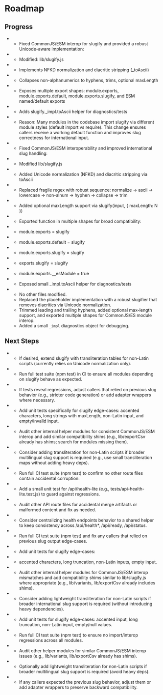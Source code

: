 # Roadmap

## Progress

- - Fixed CommonJS/ESM interop for slugify and provided a robust Unicode-aware implementation:
- - Modified: lib/slugify.js
- - Implements NFKD normalization and diacritic stripping (_toAscii)
- - Collapses non-alphanumerics to hyphens, trims, optional maxLength
- - Exposes multiple export shapes: module.exports, module.exports.default, module.exports.slugify, and ESM named/default exports
- - Adds slugify._impl.toAscii helper for diagnostics/tests
- - Reason: Many modules in the codebase import slugify via different module styles (default import vs require). This change ensures callers receive a working default function and improves slug correctness for international input.
- - Fixed CommonJS/ESM interoperability and improved international slug handling:
- - Modified lib/slugify.js
- - Added Unicode normalization (NFKD) and diacritic stripping via toAscii
- - Replaced fragile regex with robust sequence: normalize -> ascii -> lowercase -> non-alnum → hyphen -> collapse -> trim
- - Added optional maxLength support via slugify(input, { maxLength: N })
- - Exported function in multiple shapes for broad compatibility:
- - module.exports = slugify
- - module.exports.default = slugify
- - module.exports.slugify = slugify
- - exports.slugify = slugify
- - module.exports.__esModule = true
- - Exposed small _impl.toAscii helper for diagnostics/tests
- - No other files modified.
  - Replaced the placeholder implementation with a robust slugifier that removes diacritics via Unicode normalization.
  - Trimmed leading and trailing hyphens, added optional max-length support, and exported multiple shapes for CommonJS/ES module interop.
  - Added a small `_impl` diagnostics object for debugging.

## Next Steps

- - If desired, extend slugify with transliteration tables for non-Latin scripts (currently relies on Unicode normalization only).
- - Run full test suite (npm test) in CI to ensure all modules depending on slugify behave as expected.
- - If tests reveal regressions, adjust callers that relied on previous slug behavior (e.g., stricter code generation) or add adapter wrappers where necessary.
- - Add unit tests specifically for slugify edge-cases: accented characters, long strings with maxLength, non-Latin input, and empty/invalid input.
- - Audit other internal helper modules for consistent CommonJS/ESM interop and add similar compatibility shims (e.g., lib/exportCsv already has shims; search for modules missing them).
- - Consider adding transliteration for non-Latin scripts if broader multilingual slug support is required (e.g., use small transliteration maps without adding heavy deps).
- - Run full CI test suite (npm test) to confirm no other route files contain accidental corruption.
- - Add a small unit test for /api/health-lite (e.g., tests/api-health-lite.test.js) to guard against regressions.
- - Audit other API route files for accidental merge artifacts or malformed content and fix as needed.
- - Consider centralizing health endpoints behavior to a shared helper to keep consistency across /api/health*, /api/ready, /api/status.
- - Run full CI test suite (npm test) and fix any callers that relied on previous slug output edge-cases.
- - Add unit tests for slugify edge-cases:
- - accented characters, long truncation, non-Latin inputs, empty input.
- - Audit other internal helper modules for CommonJS/ESM interop mismatches and add compatibility shims similar to lib/slugify.js where appropriate (e.g., lib/variants, lib/exportCsv already includes shims).
- - Consider adding lightweight transliteration for non-Latin scripts if broader international slug support is required (without introducing heavy dependencies).
- - Add unit tests for slugify edge-cases: accented input, long truncation, non-Latin input, empty/null values.
- - Run full CI test suite (npm test) to ensure no import/interop regressions across all modules.
- - Audit other helper modules for similar CommonJS/ESM interop issues (e.g., lib/variants, lib/exportCsv already has shims).
- - Optionally add lightweight transliteration for non-Latin scripts if broader multilingual slug support is required (avoid heavy deps).
- - If any callers expected the previous slug behavior, adjust them or add adapter wrappers to preserve backward compatibility.
